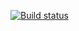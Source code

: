 [![Build status](https://ci.appveyor.com/api/projects/status/2s7n4l3i5fop2jj3?svg=true)](https://ci.appveyor.com/project/vladkor888/aqa-project1)
